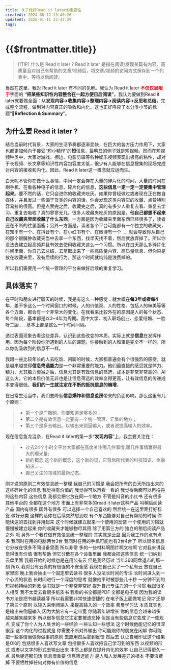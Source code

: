```yaml
---
title: 关于做好Read it later的重要性
createAt: 2024-06-12 13:40:26
updateAt: 2025-01-11 22:42:29
tags:
---
```

# {{$frontmatter.title}}

> [!TIP] 什么是 Read it later ?
> Read it later 是指在阅读/发现某篇有内容、高质量且对自己有帮助的文章/视频后，将文章/视频的访问方式保存到一个列表中，等待以后阅读。

当然在这里，我对 Read it later 有不同的见解。我认为 Read it later <span style="color:red;font-weight:bold;">不仅仅局限于</span>字面的 **“把某些知识性内容整合在一起方便日后阅读”**。我认为要做到Read it later就要做全面：从**发现内容->收集内容->整理内容->阅读内容->反思和总结**，完成整个流程，做到对内容真正的吸收和内化。这也正好呼应了本分类小节的标题“🤔**Reflection & Summary**”。

## 为什么要 Read it later ?
结合当前时代背景，大家的生活节奏都逐渐变快，在巨大的各方压力作用下，大家也都更加倾向于接受“短小精悍”的**短**信息，最明显的例子就是短视频。然而在短视频种类中，大家对游戏、擦边、电影剪辑等各种娱乐视频表现出极高的粘性，却对于长视频、长文章等知识性内容包容度太低，很少有人能够在信息搜集的现场完成对内容的接收和内化。因此，Read it later这一概念就应运而生。

白天呢不管你在做什么事情，中间一定会存在大量的碎片化的时间，大量的时间在刷手机、在看各种电子的信息、碎片化的信息，**这些信息一定一定一定要集中管理起来**。要不然的话，它只会进你的收藏夹吃灰。如果你曾经做过或者现在正在做自媒体，并且发过一些偏干货类的内容的话，你会发现这类内容它的收藏、点赞特别容易拉的很高。但是点赞完之后，收藏完之后，真的有多少人重复去看、重复去学习、重复去吸收？真的寥寥无几。很多人收藏夹吃灰的原因是，**他自己都想不起来自己收藏夹里面收藏了什么东西**。一方面是因为收藏夹里面东西已经很多了，读者还在不断的往里面塞；另外一方面是，读者各个平台可能都有一个独立的收藏夹，在知乎有一个、在抖音有个、在小红书有个、在微博有一个……就会导致你从自己的那个很臃肿收藏夹当中去拿一个东西，找半天找不着，然后就放弃掉了。所以你没法去建立起高频并且有效去使用收藏夹这么一个习惯。所以在白天那么多碎片化时间里面，你自己去总结、去萃取出来了一些高质量内容、高质量信息，但你只是放在收藏夹里，没有后续的行为，那这个时间就纯纯是浪费掉的。

所以我们需要用一个统一管理的平台来做好后续的重复学习。
## 具体落实？
在平时和朋友进行聊天的时候，我是有这么一种感觉：就大概在**每3年或者每4年**，差不多这么一个时间窗口的时候，人的价值观、人的性格、包括人的审美等等各个方面，都会有一个非常大的变化。在我看来比较外在的原因是人的每个状态、每个阶段，基本都是以3~4年为周期。高中大学、初入职场创业、恋爱结婚、一胎呀二胎……基本上都是这么一个时间间隔。

透过表面现象去看这些差异，认识到这些改变的本质，实际上就是**信息**在发挥作用。因为每个阶段你所遇到的人生的课题，你接触到的人和事是完全不一样的，所以你能吸收到的信息不一样。

我跟一些比较年长的人去吃饭、闲聊的时候，大家都普遍会有个很强烈的感受，就是越来越觉得**信息筛选能力**是一个非常重要的能力。他们最直接的感受就是体力、精力、尤其脑力衰减之后，信息尤其是有效信息的筛选，成本是非常非常高的。AI这么火，它的本质价值无非也是让信息筛选的效率变得更高，让有效信息的传递成本变得很低。**我们的一生就注定在不断的抵抗信息的熵增**。

在日常生活当中，我们要降低**信息爆炸和信息茧房**带来的负面影响。那么这里有几个原则：
> - 第一个是广撒网。你要知道足够多的；
> - 第二个是有效信息一定要有一个统一管理、汇集的地方；
> - 第三个是多去输出。以输出来倒逼输入，或者说提高输入的效率。

现在信息鱼龙混杂，在Read it later的第一步“**发现内容**”上，我主要关注在：
>- 过去24个小时全平台大家都在高度关注哪几件事情,哪几件事情赢得最大的曝光量; 
>- 新的概念.这个新的概念，这个新的词，它背后所代表的科技知识、金融知识……
>- 自己关注的领域的最新动态。

刚才说的原则二有效信息统一整理 我自己的习惯是 我会把所有的白天所拉出来的 这些碎片化的信息 我觉得有价值的 我觉得可以再看一看的 我觉得后面可以再捋捋的这些内容 这些信息 我都会把它放在同一个地方 不管是抖音的小红书 还有很多其他平台的 全都在这个地方 市面上有非常多的read it later这种产品 叫稍后阅读产品 国内有很多 国外有很多 可以选择一个自己喜欢的 然后统一在这里面打好标签 做好分类 这样的话你在后续突然想到哎 有个东西能够对自己有帮助的时候 你能快速的去找到并用起来 这个时候就建立起来一个使用的反馈 一个使用的习惯就慢慢被建立起来 你的收藏夹才能够物尽其用 除了用第三方的 独立的稍后阅读产品之外 呃 另外一个我在做有效信息统一整理的 其实就是云盘 因为我工作的点有点多 我同时在用的电脑两台3台 我同时在用的手机可能也有3台4台了 所以很多信息 它分散在很多不同设备里面 所以非常 多的一些材料啊图片啊文档啊 它对我来讲我觉得很有价值 很有帮助 但它分散在各个设备里面 我都会把这些信息 统一归纳到云盘里面 我最开始的时候也是在用公有云 但是我经历过 当年360网盘退市的那一刻 所以 我对公有云真的有很强的不安全感 我现在自己买了一个私有云 放在自己家里面 晚上我会抽出一个固定型去读书 很多人没法长时间的专注 长时间进入到一个心流的状态 长时间进行一个深度的思考 就像他平时被那些几十秒 一分钟不到的短视频持续的刺激 读书就是一个非常非常好 提升自己专注力的一个习惯 我跟很多人相反 我不太爱去看很多纸质书 我看的书全都是PDF 全都是电子版 因为我的读书方法是把书越读越薄 所以我需要非常快速便捷的 在电子版上面做笔记 刚才还聊了第三个原则 以输入来倒闭输入 来提高输入的一个效率 费曼学习法 本质其实也是输出来倒逼输入 因为大脑它有一定带宽 你随着年龄增长 你的信息会越来越多 越来越来越来多 所以很多信息它注定要被遗忘掉 但是当有些信息它变成了一些观点 变成了你个人为人处世的一些经验 一些认知一些想法 这个时候他能记忆的很深很深 这个内化的过程就是 你需要不断对外输出 你可能跟你的朋友在闲聊 你可能把一些事情当做你做事的原则 去应用然后拿到反馈 然后去 认证自我印证这个结果是OK的 包括很多人喜欢写文章 包括很多人喜欢把自己学习到的东西 以视频的形式 或者以文字的形式去输出出来 本质上都是在提升内化的效率 让自己记得更久一点 最后呢还那句话 信息很重要 信息筛选能力 是人和人发展差异的根本 不要浪费掉 不要牺牲掉任何对你有价值的信息